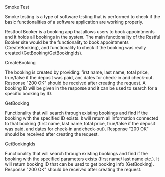 Smoke Test 

Smoke testing is a type of software testing that is performed to check if the basic functionalities of a software application are working properly.

Restfool Booker is a booking app that allows users to book appointments and it holds all bookings in the system. The main functionality of the Restful Booker site would be the functionality to book appointments (CreateBooking), and functionality to check if the booking was really created (GetBooking/GetBookingIds). 


CreateBooking

The booking is created by providing: first name, last name, total price, true/false if the deposit was paid, and dates for check-in and check-out. Response "200 OK" should be received after creating the request. A booking ID will be given in the response and it can be used to search for a specific booking by ID.


GetBooking

Functionality that will search through existing bookings and find if the booking with the specified ID exists. It will return all information connected to that booking (first name, last name, total price, true/false if the deposit was paid, and dates for check-in and check-out). Response "200 OK" should be received after creating the request.


GetBookingIds

Functionality that will search through existing bookings and find if the booking with the specified parameters exists (first name/ last name etc.). It will return booking ID that can be used to get booking info (GetBooking). Response "200 OK" should be received after creating the request.

